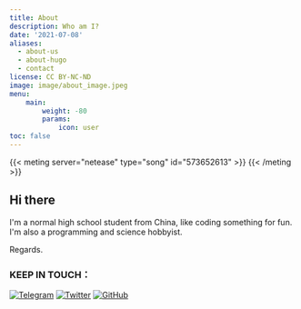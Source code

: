 ```yaml
---
title: About
description: Who am I?
date: '2021-07-08'
aliases:
  - about-us
  - about-hugo
  - contact
license: CC BY-NC-ND
image: image/about_image.jpeg
menu:
    main: 
        weight: -80
        params:
            icon: user
toc: false
---
```


{{< meting server="netease" type="song" id="573652613" >}}
{{< /meting >}}

## Hi there

I'm a normal high school student from China, like coding something for fun.  
I'm also a programming and science hobbyist.  

Regards.

### KEEP IN TOUCH：  
[![Telegram](https://img.shields.io/badge/Telegram-2CA5E0?style=for-the-badge&logo=telegram&logoColor=white)](https://t.me/runze500301)
[![Twitter](https://img.shields.io/badge/Twitter-%231DA1F2.svg?style=for-the-badge&logo=Twitter&logoColor=white)](https://twitter.com/runze69143376)
[![GitHub](https://img.shields.io/badge/github-%23121011.svg?style=for-the-badge&logo=github&logoColor=white)](https://github.com/Runzelee)